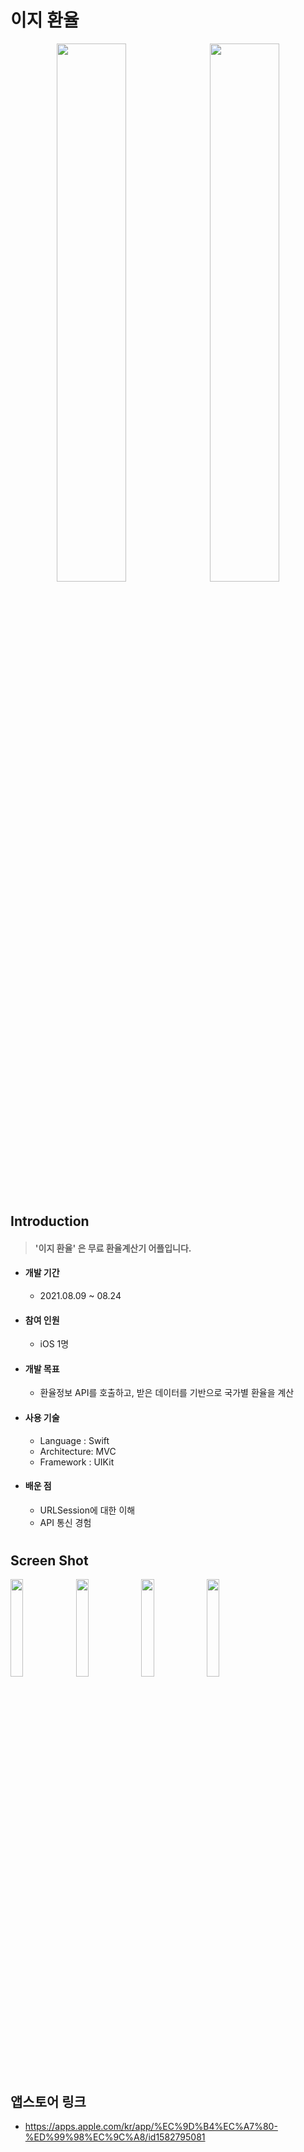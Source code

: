 # 이지 환율




<p align="center"><img src = "https://user-images.githubusercontent.com/83950413/135440596-bbd9b7bc-2416-4378-9b70-662c33108d5a.png" width = "47%" height = "47%">&nbsp; <img src = "https://user-images.githubusercontent.com/83950413/135440612-4c2468e4-e2a6-445d-a168-ff509d24474e.png" width = "47%" height = "47%"> </p>



#




## Introduction
>  #### '이지 환율' 은 무료 환율계산기 어플입니다.

+ #### 개발 기간
     - 2021.08.09 ~ 08.24
+ #### 참여 인원
     - iOS 1명
+ #### 개발 목표
     - 환율정보 API를 호출하고, 받은 데이터를 기반으로 국가별 환율을 계산
+ #### 사용 기술
     - Language : Swift
     - Architecture: MVC
    - Framework : UIKit
+ #### 배운 점
   - URLSession에 대한 이해
   - API 통신 경험

#




## Screen Shot

<img src = "https://user-images.githubusercontent.com/83950413/135442012-b5354a29-0d43-4b22-8014-7db133d2ba59.png" width = "20%" height = "20%" > <img src = "https://user-images.githubusercontent.com/83950413/135442015-df282785-b324-4a92-8460-608d0b8d6e3e.png" width = "20%" height = "20%" > <img src = "https://user-images.githubusercontent.com/83950413/135442017-769f1746-fa36-43cd-950a-03e8ae567486.png" width = "20%" height = "20%" > <img src = "https://user-images.githubusercontent.com/83950413/135442019-4fcc8be2-35b5-4a9c-b51d-fb1becaf06fa.png" width = "20%" height = "20%" >


#


## 앱스토어 링크 
 + https://apps.apple.com/kr/app/%EC%9D%B4%EC%A7%80-%ED%99%98%EC%9C%A8/id1582795081

